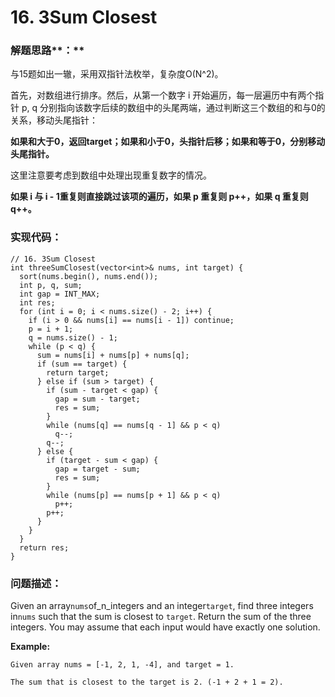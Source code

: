 # 16. 3Sum Closest

### 解题思路**：**

与15题如出一辙，采用双指针法枚举，复杂度O\(N^2\)。

首先，对数组进行排序。然后，从第一个数字 i 开始遍历，每一层遍历中有两个指针 p, q 分别指向该数字后续的数组中的头尾两端，通过判断这三个数组的和与0的关系，移动头尾指针：

**如果和大于0，返回target；如果和小于0，头指针后移；如果和等于0，分别移动头尾指针。**

这里注意要考虑到数组中处理出现重复数字的情况。

**如果 i 与 i - 1重复则直接跳过该项的遍历，如果 p 重复则 p++，如果 q 重复则 q++。**

### 实现代码：

```
// 16. 3Sum Closest
int threeSumClosest(vector<int>& nums, int target) {
  sort(nums.begin(), nums.end());
  int p, q, sum;
  int gap = INT_MAX;
  int res;
  for (int i = 0; i < nums.size() - 2; i++) {
    if (i > 0 && nums[i] == nums[i - 1]) continue;
    p = i + 1;
    q = nums.size() - 1;
    while (p < q) {
      sum = nums[i] + nums[p] + nums[q];
      if (sum == target) {
        return target;
      } else if (sum > target) {
        if (sum - target < gap) {
          gap = sum - target;
          res = sum;
        }
        while (nums[q] == nums[q - 1] && p < q)
          q--;
        q--;
      } else {
        if (target - sum < gap) {
          gap = target - sum;
          res = sum;
        }
        while (nums[p] == nums[p + 1] && p < q)
          p++;
        p++;
      }
    }
  }
  return res;
}
```

### 问题描述：

Given an array`nums`of_n_integers and an integer`target`, find three integers in`nums` such that the sum is closest to `target`. Return the sum of the three integers. You may assume that each input would have exactly one solution.

**Example:**

```
Given array nums = [-1, 2, 1, -4], and target = 1.

The sum that is closest to the target is 2. (-1 + 2 + 1 = 2).
```



